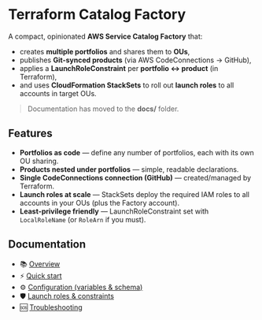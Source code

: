 # Terraform Catalog Factory

A compact, opinionated **AWS Service Catalog Factory** that:
- creates **multiple portfolios** and shares them to **OUs**,
- publishes **Git‑synced products** (via AWS CodeConnections → GitHub),
- applies a **LaunchRoleConstraint** per **portfolio ↔ product** (in Terraform),
- and uses **CloudFormation StackSets** to roll out **launch roles** to all accounts in target OUs.

> Documentation has moved to the **docs/** folder.

## Features
- **Portfolios as code** — define any number of portfolios, each with its own OU sharing.
- **Products nested under portfolios** — simple, readable declarations.
- **Single CodeConnections connection (GitHub)** — created/managed by Terraform.
- **Launch roles at scale** — StackSets deploy the required IAM roles to all accounts in your OUs (plus the Factory account).
- **Least‑privilege friendly** — LaunchRoleConstraint set with `LocalRoleName` (or `RoleArn` if you must).

## Documentation
- 📚 [Overview](docs/overview.md)
- ⚡ [Quick start](docs/quickstart.md)
- ⚙️ [Configuration (variables & schema)](docs/configuration.md)
- 🛡️ [Launch roles & constraints](docs/launch-roles-and-constraints.md)
- 🆘 [Troubleshooting](docs/troubleshooting.md)
